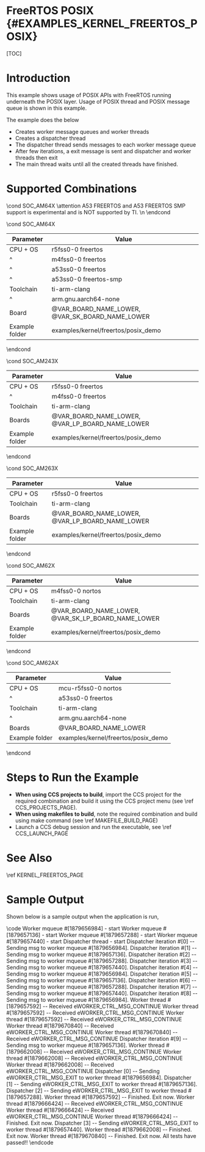 # FreeRTOS POSIX {#EXAMPLES_KERNEL_FREERTOS_POSIX}

[TOC]

# Introduction

This example shows usage of POSIX APIs with FreeRTOS running underneath the POSIX layer.
Usage of POSIX thread and POSIX message queue is shown in this example.

The example does the below
- Creates worker message queues and worker threads
- Creates a dispatcher thread
- The dispatcher thread sends messages to each worker message queue
- After few iterations, a exit message is sent and dispatcher and worker threads then exit
- The main thread waits until all the created threads have finished.

# Supported Combinations

\cond SOC_AM64X
\attention A53 FREERTOS and A53 FREERTOS SMP support is experimental and is NOT supported by TI. \n
\endcond

\cond SOC_AM64X

 Parameter      | Value
 ---------------|-----------
 CPU + OS       | r5fss0-0 freertos
 ^              | m4fss0-0 freertos
 ^              | a53ss0-0 freertos
 ^              | a53ss0-0 freertos-smp
 Toolchain      | ti-arm-clang
 ^              | arm.gnu.aarch64-none
 Board          | @VAR_BOARD_NAME_LOWER, @VAR_SK_BOARD_NAME_LOWER
 Example folder | examples/kernel/freertos/posix_demo

\endcond

\cond SOC_AM243X

 Parameter      | Value
 ---------------|-----------
 CPU + OS       | r5fss0-0 freertos
 ^              | m4fss0-0 freertos
 Toolchain      | ti-arm-clang
 Boards         | @VAR_BOARD_NAME_LOWER, @VAR_LP_BOARD_NAME_LOWER
 Example folder | examples/kernel/freertos/posix_demo

\endcond

\cond SOC_AM263X

 Parameter      | Value
 ---------------|-----------
 CPU + OS       | r5fss0-0 freertos
 Toolchain      | ti-arm-clang
 Boards         | @VAR_BOARD_NAME_LOWER, @VAR_LP_BOARD_NAME_LOWER
 Example folder | examples/kernel/freertos/posix_demo

\endcond

\cond SOC_AM62X

 Parameter      | Value
 ---------------|-----------
 CPU + OS       | m4fss0-0 nortos
 Toolchain      | ti-arm-clang
 Boards         | @VAR_BOARD_NAME_LOWER, @VAR_SK_LP_BOARD_NAME_LOWER
 Example folder | examples/kernel/freertos/posix_demo

\endcond


\cond SOC_AM62AX

 Parameter      | Value
 ---------------|-----------
 CPU + OS       | mcu-r5fss0-0 nortos
  ^             | a53ss0-0 freertos
 Toolchain      | ti-arm-clang
 ^              | arm.gnu.aarch64-none
 Boards         | @VAR_BOARD_NAME_LOWER
 Example folder | examples/kernel/freertos/posix_demo

\endcond

# Steps to Run the Example

- **When using CCS projects to build**, import the CCS project for the required combination
  and build it using the CCS project menu (see \ref CCS_PROJECTS_PAGE).
- **When using makefiles to build**, note the required combination and build using
  make command (see \ref MAKEFILE_BUILD_PAGE)
- Launch a CCS debug session and run the executable, see \ref CCS_LAUNCH_PAGE

# See Also

\ref KERNEL_FREERTOS_PAGE

# Sample Output

Shown below is a sample output when the application is run,

\code
Worker mqueue #[1879656984] - start
Worker mqueue #[1879657136] - start
Worker mqueue #[1879657288] - start
Worker mqueue #[1879657440] - start
Dispatcher thread - start
Dispatcher iteration #[0] -- Sending msg to worker mqueue #[1879656984].
Dispatcher iteration #[1] -- Sending msg to worker mqueue #[1879657136].
Dispatcher iteration #[2] -- Sending msg to worker mqueue #[1879657288].
Dispatcher iteration #[3] -- Sending msg to worker mqueue #[1879657440].
Dispatcher iteration #[4] -- Sending msg to worker mqueue #[1879656984].
Dispatcher iteration #[5] -- Sending msg to worker mqueue #[1879657136].
Dispatcher iteration #[6] -- Sending msg to worker mqueue #[1879657288].
Dispatcher iteration #[7] -- Sending msg to worker mqueue #[1879657440].
Dispatcher iteration #[8] -- Sending msg to worker mqueue #[1879656984].
Worker thread #[1879657592] -- Received eWORKER_CTRL_MSG_CONTINUE
Worker thread #[1879657592] -- Received eWORKER_CTRL_MSG_CONTINUE
Worker thread #[1879657592] -- Received eWORKER_CTRL_MSG_CONTINUE
Worker thread #[1879670840] -- Received eWORKER_CTRL_MSG_CONTINUE
Worker thread #[1879670840] -- Received eWORKER_CTRL_MSG_CONTINUE
Dispatcher iteration #[9] -- Sending msg to worker mqueue #[1879657136].
Worker thread #[1879662008] -- Received eWORKER_CTRL_MSG_CONTINUE
Worker thread #[1879662008] -- Received eWORKER_CTRL_MSG_CONTINUE
Worker thread #[1879662008] -- Received eWORKER_CTRL_MSG_CONTINUE
Dispatcher [0] -- Sending eWORKER_CTRL_MSG_EXIT to worker thread #[1879656984].
Dispatcher [1] -- Sending eWORKER_CTRL_MSG_EXIT to worker thread #[1879657136].
Dispatcher [2] -- Sending eWORKER_CTRL_MSG_EXIT to worker thread #[1879657288].
Worker thread #[1879657592] -- Finished. Exit now.
Worker thread #[1879666424] -- Received eWORKER_CTRL_MSG_CONTINUE
Worker thread #[1879666424] -- Received eWORKER_CTRL_MSG_CONTINUE
Worker thread #[1879666424] -- Finished. Exit now.
Dispatcher [3] -- Sending eWORKER_CTRL_MSG_EXIT to worker thread #[1879657440].
Worker thread #[1879662008] -- Finished. Exit now.
Worker thread #[1879670840] -- Finished. Exit now.
All tests have passed!!
\endcode
